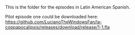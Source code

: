 This is the folder for the episodes in Latin American Spanish.

Pilot episode one could be downloaded here: https://github.com/LucianoTheWindowsFan/la-coppapocalipsis/releases/download/release/1-1.fla
